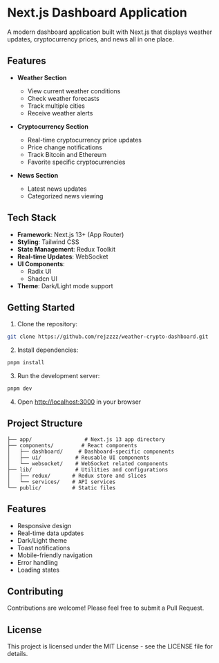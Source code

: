 # Next.js Dashboard Application

A modern dashboard application built with Next.js that displays weather updates, cryptocurrency prices, and news all in one place.

## Features

-   **Weather Section**

    -   View current weather conditions
    -   Check weather forecasts
    -   Track multiple cities
    -   Receive weather alerts

-   **Cryptocurrency Section**

    -   Real-time cryptocurrency price updates
    -   Price change notifications
    -   Track Bitcoin and Ethereum
    -   Favorite specific cryptocurrencies

-   **News Section**
    -   Latest news updates
    -   Categorized news viewing

## Tech Stack

-   **Framework**: Next.js 13+ (App Router)
-   **Styling**: Tailwind CSS
-   **State Management**: Redux Toolkit
-   **Real-time Updates**: WebSocket
-   **UI Components**:
    -   Radix UI
    -   Shadcn UI
-   **Theme**: Dark/Light mode support

## Getting Started

1. Clone the repository:

```bash
git clone https://github.com/rejzzzz/weather-crypto-dashboard.git
```

2. Install dependencies:

```bash
pnpm install
```

3. Run the development server:

```bash
pnpm dev
```

4. Open [http://localhost:3000](http://localhost:3000) in your browser

## Project Structure

```
├── app/                 # Next.js 13 app directory
├── components/         # React components
│   ├── dashboard/     # Dashboard-specific components
│   ├── ui/           # Reusable UI components
│   └── websocket/    # WebSocket related components
├── lib/              # Utilities and configurations
│   ├── redux/       # Redux store and slices
│   └── services/    # API services
└── public/          # Static files
```

## Features

-   Responsive design
-   Real-time data updates
-   Dark/Light theme
-   Toast notifications
-   Mobile-friendly navigation
-   Error handling
-   Loading states

## Contributing

Contributions are welcome! Please feel free to submit a Pull Request.

## License

This project is licensed under the MIT License - see the LICENSE file for details.
